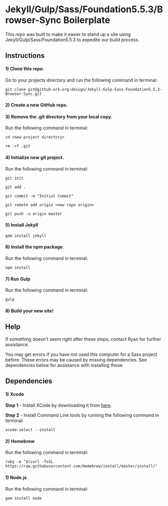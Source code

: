 # Jekyll/Gulp/Sass/Foundation5.5.3/Browser-Sync Boilerplate

This repo was built to make it easier to stand up a site using Jekyll/Gulp/Sass/Foundation5.5.3 to expedite our build process.

## Instructions

#### 1) Clone this repo.
Go to your projects directory and run the following command in terminal:

```
git clone git@github.ark.org:design/Jekyll-Gulp-Sass-Foundation5.5.3-Browser-Sync.git
```

#### 2) Create a new GitHub repo.

#### 3) Remove the .git directory from your local copy.
Run the following command in terminal:

```
cd <new project directory>
```

```
rm -rf .git
```

#### 4) Initialize new git project.
Run the following command in terminal:

```
git init
```

```
git add .
```

```
git commit -m "Initial Commit"
```

```
git remote add origin <new repo origin>
```

```
git push -u origin master
```

#### 5) Install Jekyll

```
gem install jekyll
```

#### 6) Install the npm package.
Run the following command in terminal:

```
npm install
```

#### 7) Run Gulp
Run the following command in terminal:

```
gulp
```

#### 8) Build your new site!

## Help

If something doesn't seem right after these steps, contact Ryan for further assistance.

You may get errors if you have not used this computer for a Sass project before. These errors may be caused by missing dependencies. See dependencies below for assistance with installing those.

## Dependencies

#### 1) Xcode  
**Step 1** - Install XCode by downloading it from [here](https://itunes.apple.com/au/app/xcode/id497799835?mt=12).

**Step 2** - Install Command Line tools by running the following command in terminal:

```
xcode-select --install
```
#### 2) Homebrew
Run the following command in terminal:

```
ruby -e "$(curl -fsSL https://raw.githubusercontent.com/Homebrew/install/master/install)"
```

#### 1) Node.js
Run the following command in terminal:

```
gem install node
```
